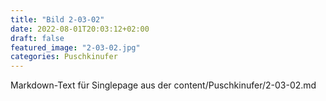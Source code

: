 ```yaml
---
title: "Bild 2-03-02"
date: 2022-08-01T20:03:12+02:00
draft: false
featured_image: "2-03-02.jpg"
categories: Puschkinufer
---
```



Markdown-Text für Singlepage aus der content/Puschkinufer/2-03-02.md